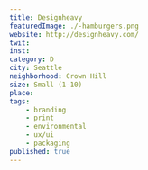 ```yaml
---
title: Designheavy
featuredImage: ./-hamburgers.png
website: http://designheavy.com/
twit: 
inst: 
category: D
city: Seattle
neighborhood: Crown Hill
size: Small (1-10)
place: 
tags:
    - branding
    - print
    - environmental
    - ux/ui
    - packaging
published: true
---
```




